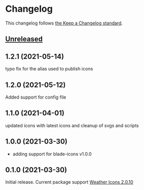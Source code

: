 # Changelog

This changelog follows [the Keep a Changelog standard](https://keepachangelog.com).

## [Unreleased](https://github.com/codeat3/blade-weather-icons/compare/1.2.1...main)

## 1.2.1 (2021-05-14)
typo fix for the alias used to publish icons

## 1.2.0 (2021-05-12)
Added support for config file

## 1.1.0 (2021-04-01)
updated icons with latest icons and cleanup of svgs and scripts

## 1.0.0 (2021-03-30)
* adding support for blade-icons v1.0.0

## 0.1.0 (2021-03-30)

Initial release.
Current package support [Weather Icons 2.0.10](https://github.com/erikflowers/weather-icons/releases/tag/2.0.10)
